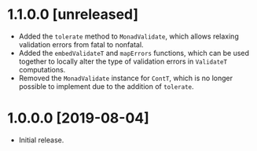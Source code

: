 # 1.1.0.0 [unreleased]

- Added the `tolerate` method to `MonadValidate`, which allows relaxing validation errors from fatal to nonfatal.
- Added the `embedValidateT` and `mapErrors` functions, which can be used together to locally alter the type of validation errors in `ValidateT` computations.
- Removed the `MonadValidate` instance for `ContT`, which is no longer possible to implement due to the addition of `tolerate`.

# 1.0.0.0 [2019-08-04]

- Initial release.
